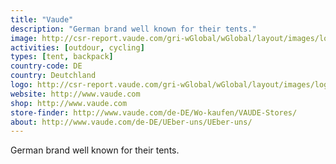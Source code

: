 ```yaml
---
title: "Vaude"
description: "German brand well known for their tents."
image: http://csr-report.vaude.com/gri-wGlobal/wGlobal/layout/images/logo-vaude.png
activities: [outdour, cycling]
types: [tent, backpack]
country-code: DE
country: Deutchland
logo: http://csr-report.vaude.com/gri-wGlobal/wGlobal/layout/images/logo-vaude.png
website: http://www.vaude.com
shop: http://www.vaude.com
store-finder: http://www.vaude.com/de-DE/Wo-kaufen/VAUDE-Stores/
about: http://www.vaude.com/de-DE/UEber-uns/UEber-uns/
---
```

German brand well known for their tents.
